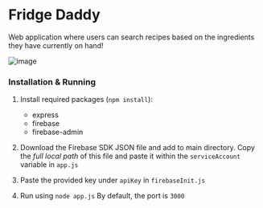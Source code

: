 # Fridge Daddy
Web application where users can search recipes based on the ingredients they have currently on hand!

![image](https://user-images.githubusercontent.com/62215188/143964489-e4978dea-171d-4997-ba04-2728c1a4dea9.png)

### Installation & Running

1. Install required packages (`npm install`):
	* express
	* firebase
	* firebase-admin
	
2. Download the Firebase SDK JSON file and add to main directory. Copy the *full local path* of this file and paste it within the `serviceAccount` variable in `app.js`

3. Paste the provided key under `apiKey` in `firebaseInit.js`  

4. Run using `node app.js` By default, the port is `3000`


